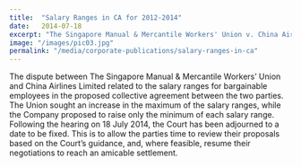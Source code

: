 ```yaml
---
title:  "Salary Ranges in CA for 2012-2014"
date:   2014-07-18
excerpt: "The Singapore Manual & Mercantile Workers' Union v. China Airlines Limited: The Court rhas been adjourned to a date to be fixed."
image: "/images/pic03.jpg"
permalink: "/media/corporate-publications/salary-ranges-in-ca"
---
```

The dispute between The Singapore Manual & Mercantile Workers’ Union and China Airlines Limited related to the salary ranges for bargainable employees in the proposed collective agreement between the two parties. The Union sought an increase in the maximum of the salary ranges, while the Company proposed to raise only the minimum of each salary range. Following the hearing on 18 July 2014, the Court has been adjourned to a date to be fixed. This is to allow the parties time to review their proposals based on the Court’s guidance, and, where feasible, resume their negotiations to reach an amicable settlement.